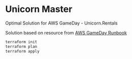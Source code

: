 # Unicorn Master

Optimal Solution for AWS GameDay - Unicorn.Rentals

Solution based on resource from [AWS GameDay Runbook](https://github.com/fedorovdima/aws-gameday/blob/master/runbook.md)

```bash
terraform init
terraform plan
terraform apply
```
